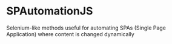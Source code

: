 # SPAutomationJS
Selenium-like methods useful for automating SPAs (Single Page Application) where content is changed dynamically
